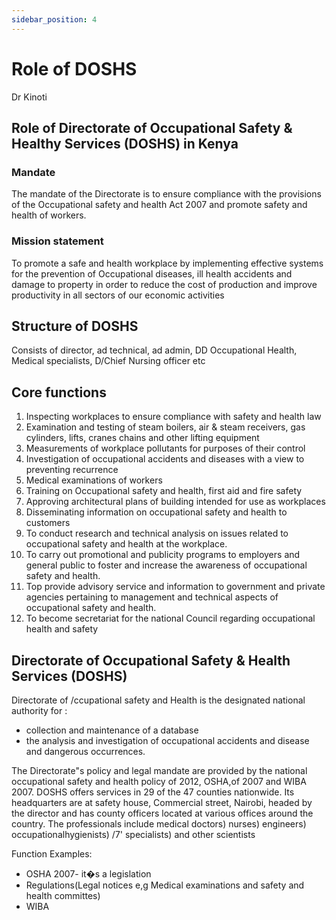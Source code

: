 ```yaml
---
sidebar_position: 4
---
```


# Role of DOSHS

Dr Kinoti

## Role of Directorate of Occupational Safety & Healthy Services (DOSHS) in Kenya

### Mandate

The mandate of the Directorate is to ensure compliance with the provisions of the Occupational safety and health Act 2007 and promote safety and health of workers.

### Mission statement

To promote a safe and health workplace by implementing effective systems for the prevention of Occupational diseases, ill health accidents and damage to property in order to reduce the cost of production and improve productivity in all sectors of our economic activities

## Structure of DOSHS

Consists of director, ad technical, ad admin, DD Occupational Health, Medical specialists, D/Chief Nursing officer etc

## Core functions

1. Inspecting workplaces to ensure compliance with safety and health law
2. Examination and testing of steam boilers, air & steam receivers, gas cylinders, lifts, cranes chains and other lifting equipment
3. Measurements of workplace pollutants for purposes of their control
4. Investigation of occupational accidents and diseases with a view to preventing recurrence
5. Medical examinations of workers
6. Training on Occupational safety and health, first aid and fire safety
7. Approving architectural plans of building intended for use as workplaces
8. Disseminating information on occupational safety and health to customers
9. To conduct research and technical analysis on issues related to occupational safety and health at the workplace.
10. To carry out promotional and publicity programs to employers and general public to foster and increase the awareness of occupational safety and health.
11. Top provide advisory service and information to government and private agencies pertaining to management and technical aspects of occupational safety and health.
12. To become secretariat for the national Council regarding occupational health and safety

## Directorate of Occupational Safety & Health Services (DOSHS)

Directorate of /ccupational safety and Health is the designated national authority for :

- collection and maintenance of a database
- the analysis and investigation of occupational accidents and disease and dangerous occurrences.

The Directorate"s policy and legal mandate are provided by the national occupational safety and health policy of 2012, OSHA,of 2007 and WIBA 2007. DOSHS offers services in 29 of the 47 counties nationwide. Its headquarters are at safety house, Commercial street, Nairobi, headed by the director and has county officers located at various offices around the country. The professionals include medical doctors) nurses) engineers) occupationalhygienists) /7' specialists) and other scientists

Function Examples:

- OSHA 2007- it�s a legislation
- Regulations(Legal notices e,g Medical examinations and safety and health committes)
- WIBA
